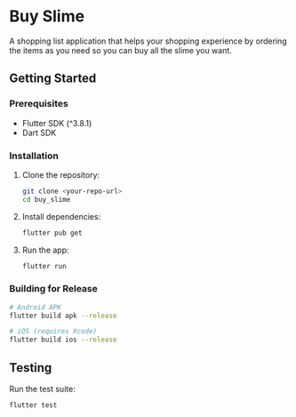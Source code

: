 # Buy Slime

A shopping list application that helps your shopping experience by ordering the items as you need so you can buy all the slime you want.

## Getting Started

### Prerequisites

- Flutter SDK (^3.8.1)
- Dart SDK

### Installation

1. Clone the repository:

   ```bash
   git clone <your-repo-url>
   cd buy_slime
   ```

2. Install dependencies:

   ```bash
   flutter pub get
   ```

3. Run the app:
   ```bash
   flutter run
   ```

### Building for Release

```bash
# Android APK
flutter build apk --release

# iOS (requires Xcode)
flutter build ios --release
```

## Testing

Run the test suite:

```bash
flutter test
```
